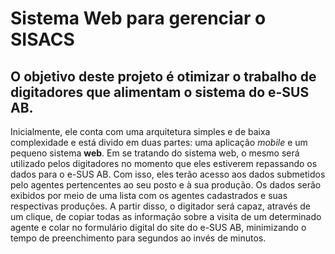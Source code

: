 # Sistema Web para gerenciar o SISACS

## O objetivo deste projeto é otimizar o trabalho de digitadores que alimentam o sistema do e-SUS AB.

Inicialmente, ele conta com uma arquitetura simples e de baixa complexidade e está divido em  duas partes: uma aplicação *mobile* e um pequeno sistema **web**. Em se tratando do sistema web, o mesmo será utilizado pelos digitadores no momento que eles estiverem repassando os dados para o e-SUS AB. Com isso, eles terão acesso aos dados submetidos pelo agentes pertencentes ao seu posto e à sua produção. Os dados serão exibidos por meio de uma lista com os agentes cadastrados e suas respectivas produções. A partir disso, o digitador será capaz, através de um clique, de copiar todas as informação sobre a visita de um determinado agente e colar no formulário digital do site do e-SUS AB, minimizando o tempo de preenchimento para segundos ao invés de minutos.
